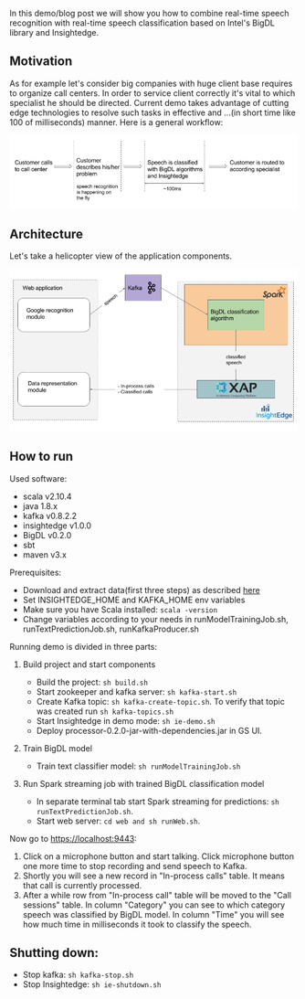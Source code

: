 In this demo/blog post we will show you how to combine real-time speech recognition with real-time speech classification based on Intel's BigDL library and Insightedge.

## Motivation
As for example let's consider big companies with huge client base requires to organize call centers. In order to service client correctly it's vital to which specialist he should be directed. Current demo takes advantage of cutting edge technologies to resolve such tasks in effective and ...(in short time like 100 of milliseconds) manner.
Here is a general workflow:

![Application flow](flow.png)


## Architecture
Let's take a helicopter view of the application components.

![Architecture](architecture.png)


## How to run

Used software:
* scala v2.10.4
* java 1.8.x
* kafka v0.8.2.2
* insightedge v1.0.0
* BigDL v0.2.0
* sbt
* maven v3.x

Prerequisites:
* Download and extract data(first three steps) as described [here](https://github.com/intel-analytics/BigDL/tree/master/spark/dl/src/main/scala/com/intel/analytics/bigdl/example/textclassification)
* Set INSIGHTEDGE_HOME and KAFKA_HOME env variables
* Make sure you have Scala installed: ```scala -version```
* Change variables according to your needs in runModelTrainingJob.sh, runTextPredictionJob.sh, runKafkaProducer.sh

Running demo is divided in three parts:

1. Build project and start components
    * Build the project: ```sh build.sh```
    * Start zookeeper and kafka server: ```sh kafka-start.sh```
    * Create Kafka topic: ```sh kafka-create-topic.sh```. To verify that topic was created run ```sh kafka-topics.sh```
    * Start Insightedge in demo mode: ```sh ie-demo.sh```
    * Deploy processor-0.2.0-jar-with-dependencies.jar in GS UI.

2. Train BigDL model
    * Train text classifier model: ```sh runModelTrainingJob.sh```

3. Run Spark streaming job with trained BigDL classification model
    * In separate terminal tab start Spark streaming for predictions: ```sh runTextPredictionJob.sh```.
    * Start web server: ```cd web and sh runWeb.sh```.

Now go to [https://localhost:9443](https://localhost:9443):

1. Click on a microphone button and start talking. Click microphone button one more time to stop recording and send speech to Kafka.
2. Shortly you will see a new record in "In-process calls" table. It means that call is currently processed.
3. After a while row from "In-process call" table will be moved to the "Call sessions" table. In column "Category" you can see to which category speech was classified by BigDL model. In column "Time" you will see how much time in milliseconds it took to classify the speech. 

## Shutting down:
* Stop kafka: ```sh kafka-stop.sh```
* Stop Insightedge: ```sh ie-shutdown.sh```
